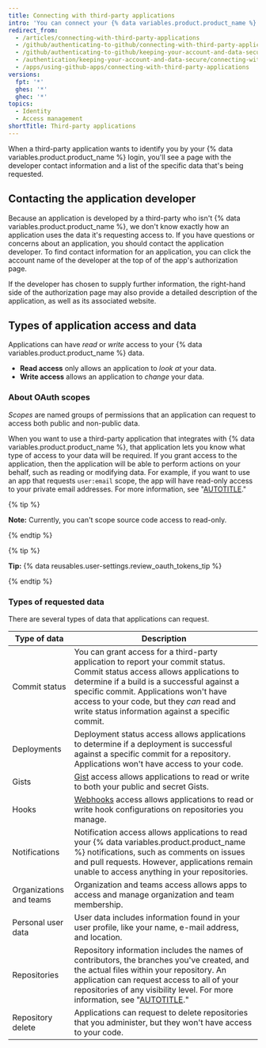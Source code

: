 ```yaml
---
title: Connecting with third-party applications
intro: 'You can connect your {% data variables.product.product_name %} identity to third-party applications using OAuth. When authorizing one of these applications, you should ensure you trust the application, review who it''s developed by, and review the kinds of information the application wants to access.'
redirect_from:
  - /articles/connecting-with-third-party-applications
  - /github/authenticating-to-github/connecting-with-third-party-applications
  - /github/authenticating-to-github/keeping-your-account-and-data-secure/connecting-with-third-party-applications
  - /authentication/keeping-your-account-and-data-secure/connecting-with-third-party-applications
  - /apps/using-github-apps/connecting-with-third-party-applications
versions:
  fpt: '*'
  ghes: '*'
  ghec: '*'
topics:
  - Identity
  - Access management
shortTitle: Third-party applications
---
```

When a third-party application wants to identify you by your {% data variables.product.product_name %} login, you'll see a page with the developer contact information and a list of the specific data that's being requested.

## Contacting the application developer

Because an application is developed by a third-party who isn't {% data variables.product.product_name %}, we don't know exactly how an application uses the data it's requesting access to. If you have questions or concerns about an application, you should contact the application developer. To find contact information for an application, you can click the account name of the developer at the top of of the app's authorization page.

If the developer has chosen to supply further information, the right-hand side of the authorization page may also provide a detailed description of the application, as well as its associated website.

## Types of application access and data

Applications can have _read_ or _write_ access to your {% data variables.product.product_name %} data.

- **Read access** only allows an application to _look at_ your data.
- **Write access** allows an application to _change_ your data.

### About OAuth scopes

_Scopes_ are named groups of permissions that an application can request to access both public and non-public data.

When you want to use a third-party application that integrates with {% data variables.product.product_name %}, that application lets you know what type of access to your data will be required. If you grant access to the application, then the application will be able to perform actions on your behalf, such as reading or modifying data. For example, if you want to use an app that requests `user:email` scope, the app will have read-only access to your private email addresses. For more information, see "[AUTOTITLE](/apps/oauth-apps/building-oauth-apps/scopes-for-oauth-apps)."

{% tip %}

**Note:** Currently, you can't scope source code access to read-only.

{% endtip %}

{% tip %}

**Tip:** {% data reusables.user-settings.review_oauth_tokens_tip %}

{% endtip %}

### Types of requested data

There are several types of data that applications can request.

| Type of data | Description |
| --- | --- |
| Commit status | You can grant access for a third-party application to report your commit status. Commit status access allows applications to determine if a build is a successful against a specific commit. Applications won't have access to your code, but they <em>can</em> read and write status information against a specific commit. |
| Deployments | Deployment status access allows applications to determine if a deployment is successful against a specific commit for a repository. Applications won't have access to your code. |
| Gists | [Gist](https://gist.github.com) access allows applications to read or write to both your public and secret Gists. |
| Hooks | [Webhooks](/webhooks-and-events/webhooks/about-webhooks) access allows applications to read or write hook configurations on repositories you manage. |
| Notifications | Notification access allows applications to read your {% data variables.product.product_name %} notifications, such as comments on issues and pull requests. However, applications remain unable to access anything in your repositories. |
| Organizations and teams | Organization and teams access allows apps to access and manage organization and team membership. |
| Personal user data | User data includes information found in your user profile, like your name, e-mail address, and location. |
| Repositories | Repository information includes the names of contributors, the branches you've created, and the actual files within your repository. An application can request access to all of your repositories of any visibility level. For more information, see "[AUTOTITLE](/repositories/creating-and-managing-repositories/about-repositories#about-repository-visibility)." |
| Repository delete | Applications can request to delete repositories that you administer, but they won't have access to your code. |
